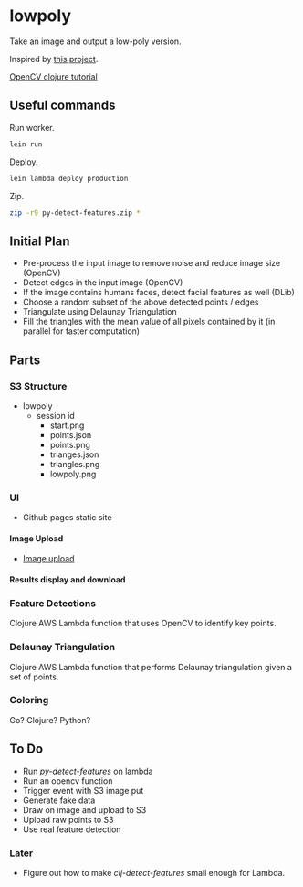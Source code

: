# lowpoly

Take an image and output a low-poly version.

Inspired by [this project](https://github.com/ghostwriternr/lowpolify/blob/master/scripts/lowpolify.py).

[OpenCV clojure tutorial](https://docs.opencv.org/3.1.0/d7/d1e/tutorial_clojure_dev_intro.html)

## Useful commands

Run worker.

```bash
lein run
```

Deploy.

```bash
lein lambda deploy production
```

Zip.

```bash
zip -r9 py-detect-features.zip *
```

## Initial Plan

- Pre-process the input image to remove noise and reduce image size (OpenCV)
- Detect edges in the input image (OpenCV)
- If the image contains humans faces, detect facial features as well (DLib)
- Choose a random subset of the above detected points / edges
- Triangulate using Delaunay Triangulation
- Fill the triangles with the mean value of all pixels contained by it (in parallel for faster computation)

## Parts

### S3 Structure

- lowpoly
  - session id
    - start.png
    - points.json
    - points.png
    - trianges.json
    - triangles.png
    - lowpoly.png

### UI

- Github pages static site

#### Image Upload

- [Image upload](https://docs.aws.amazon.com/sdk-for-javascript/v2/developer-guide/s3-example-photo-album.html)

#### Results display and download

### Feature Detections

Clojure AWS Lambda function that uses OpenCV to identify key points.

### Delaunay Triangulation

Clojure AWS Lambda function that performs Delaunay triangulation given a set of points.

### Coloring

Go? Clojure? Python?

## To Do

- Run _py-detect-features_ on lambda
- Run an opencv function
- Trigger event with S3 image put
- Generate fake data
- Draw on image and upload to S3
- Upload raw points to S3
- Use real feature detection

### Later

- Figure out how to make _clj-detect-features_ small enough for Lambda.
